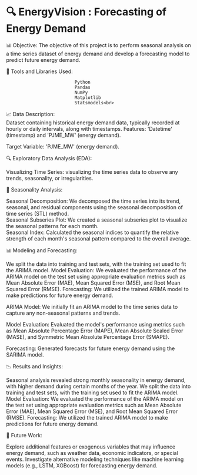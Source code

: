 # 🔍 EnergyVision : Forecasting of Energy Demand



📊 Objective: The objective of this project is to perform seasonal analysis on a time series dataset of energy demand and develop a forecasting model to predict future energy demand.

🔧 Tools and Libraries Used:

                              Python
                              Pandas
                              NumPy
                              Matplotlib
                              Statsmodels<br>
📈 Data Description:<br>
Dataset containing historical energy demand data, typically recorded at hourly or daily intervals, along with timestamps. Features: 'Datetime' (timestamp) and 'PJME_MW' (energy demand).<br>

Target Variable: 'PJME_MW' (energy demand).<br>


🔍 Exploratory Data Analysis (EDA): <br>

Visualizing Time Series: visualizing the time series data to observe any trends, seasonality, or irregularities.<br>

🔄 Seasonality Analysis:<br>

Seasonal Decomposition: We decomposed the time series into its trend, seasonal, and residual components using the seasonal decomposition of time series (STL) method.<br>
Seasonal Subseries Plot: We created a seasonal subseries plot to visualize the seasonal patterns for each month.<br>
Seasonal Index: Calculated the seasonal indices to quantify the relative strength of each month's seasonal pattern compared to the overall average.<br>

📊 Modeling and Forecasting:<br>

We split the data into training and test sets, with the training set used to fit the ARIMA model. Model Evaluation: We evaluated the performance of the ARIMA model on the test set using appropriate evaluation metrics such as Mean Absolute Error (MAE), Mean Squared Error (MSE), and Root Mean Squared Error (RMSE). Forecasting: We utilized the trained ARIMA model to make predictions for future energy demand. <br>

ARIMA Model: We initially fit an ARIMA model to the time series data to capture any non-seasonal patterns and trends.

Model Evaluation: Evaluated the model's performance using metrics such as Mean Absolute Percentage Error (MAPE), Mean Absolute Scaled Error (MASE), and Symmetric Mean Absolute Percentage Error (SMAPE).

Forecasting: Generated forecasts for future energy demand using the SARIMA model.<br>

📉 Results and Insights:

Seasonal analysis revealed strong monthly seasonality in energy demand, with higher demand during certain months of the year.
We split the data into training and test sets, with the training set used to fit the ARIMA model. Model Evaluation: We evaluated the performance of the ARIMA model on the test set using appropriate evaluation metrics such as Mean Absolute Error (MAE), Mean Squared Error (MSE), and Root Mean Squared Error (RMSE). Forecasting: We utilized the trained ARIMA model to make predictions for future energy demand.

🔮 Future Work:

Explore additional features or exogenous variables that may influence energy demand, such as weather data, economic indicators, or special events.
Investigate alternative modeling techniques like machine learning models (e.g., LSTM, XGBoost) for forecasting energy demand.

